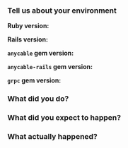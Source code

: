<!--
  First of all, thanks for your report/suggestion/whatever!

  This template is for bug reports. If you are reporting a bug, please continue on.
  If you are here for another reason, please, go to discussions: https://github.com/anycable/anycable/discussions

  Please, check the documentation website (https://docs.anycable.io/),
  especially, the "Troubleshooting" section (https://docs.anycable.io/#/troubleshooting)
  before submiting the issue.
-->

### Tell us about your environment

**Ruby version:**

**Rails version:**

**`anycable` gem version:**

**`anycable-rails` gem version:**

**`grpc` gem version:**

### What did you do?

### What did you expect to happen?

### What actually happened?

<!--
  Please, provide reproduction script (using this template (https://github.com/anycable/anycable/blob/master/etc/bug_report_template.rb)
  when submitting bugs if possible.
-->
